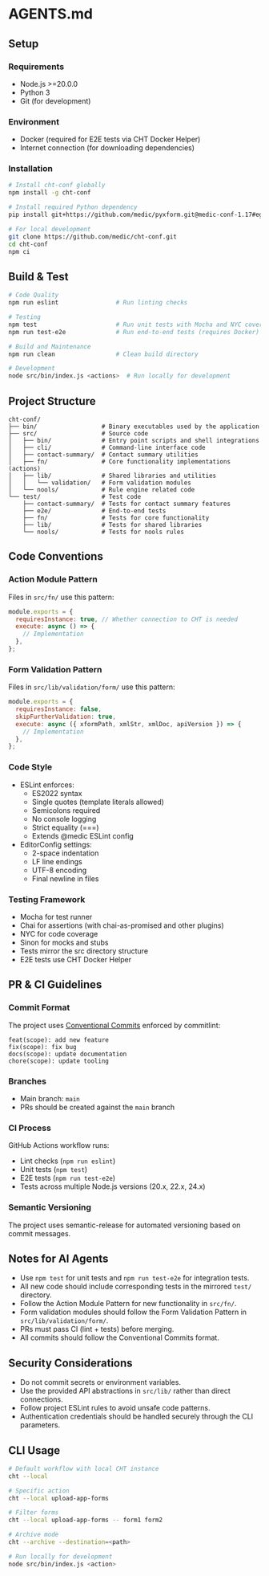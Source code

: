 # AGENTS.md

## Setup

### Requirements

- Node.js >=20.0.0
- Python 3
- Git (for development)

### Environment

- Docker (required for E2E tests via CHT Docker Helper)
- Internet connection (for downloading dependencies)

### Installation

```bash
# Install cht-conf globally
npm install -g cht-conf

# Install required Python dependency
pip install git+https://github.com/medic/pyxform.git@medic-conf-1.17#egg=pyxform-medic

# For local development
git clone https://github.com/medic/cht-conf.git
cd cht-conf
npm ci
```


## Build & Test

```bash
# Code Quality
npm run eslint                # Run linting checks

# Testing
npm test                      # Run unit tests with Mocha and NYC coverage
npm run test-e2e              # Run end-to-end tests (requires Docker)

# Build and Maintenance
npm run clean                 # Clean build directory

# Development
node src/bin/index.js <actions>  # Run locally for development
```

## Project Structure

```
cht-conf/
├── bin/                  # Binary executables used by the application
├── src/                  # Source code
│   ├── bin/              # Entry point scripts and shell integrations
│   ├── cli/              # Command-line interface code
│   ├── contact-summary/  # Contact summary utilities
│   ├── fn/               # Core functionality implementations (actions)
│   ├── lib/              # Shared libraries and utilities
│   │   └── validation/   # Form validation modules
│   └── nools/            # Rule engine related code
└── test/                 # Test code
    ├── contact-summary/  # Tests for contact summary features
    ├── e2e/              # End-to-end tests
    ├── fn/               # Tests for core functionality
    ├── lib/              # Tests for shared libraries
    └── nools/            # Tests for nools rules
```

## Code Conventions

### Action Module Pattern

Files in `src/fn/` use this pattern:

```javascript
module.exports = {
  requiresInstance: true, // Whether connection to CHT is needed
  execute: async () => {
    // Implementation
  },
};
```

### Form Validation Pattern

Files in `src/lib/validation/form/` use this pattern:

```javascript
module.exports = {
  requiresInstance: false,
  skipFurtherValidation: true,
  execute: async ({ xformPath, xmlStr, xmlDoc, apiVersion }) => {
    // Implementation
  },
};
```

### Code Style

- ESLint enforces:
  - ES2022 syntax
  - Single quotes (template literals allowed)
  - Semicolons required
  - No console logging
  - Strict equality (===)
  - Extends @medic ESLint config
- EditorConfig settings:
  - 2-space indentation
  - LF line endings
  - UTF-8 encoding
  - Final newline in files

### Testing Framework

- Mocha for test runner
- Chai for assertions (with chai-as-promised and other plugins)
- NYC for code coverage
- Sinon for mocks and stubs
- Tests mirror the src directory structure
- E2E tests use CHT Docker Helper

## PR & CI Guidelines

### Commit Format

The project uses [Conventional Commits](https://www.conventionalcommits.org/) enforced by commitlint:

```
feat(scope): add new feature
fix(scope): fix bug
docs(scope): update documentation
chore(scope): update tooling
```

### Branches

- Main branch: `main`
- PRs should be created against the `main` branch

### CI Process

GitHub Actions workflow runs:

- Lint checks (`npm run eslint`)
- Unit tests (`npm test`)
- E2E tests (`npm run test-e2e`)
- Tests across multiple Node.js versions (20.x, 22.x, 24.x)

### Semantic Versioning

The project uses semantic-release for automated versioning based on commit messages.

## Notes for AI Agents

- Use `npm test` for unit tests and `npm run test-e2e` for integration tests.
- All new code should include corresponding tests in the mirrored `test/` directory.
- Follow the Action Module Pattern for new functionality in `src/fn/`.
- Form validation modules should follow the Form Validation Pattern in `src/lib/validation/form/`.
- PRs must pass CI (lint + tests) before merging.
- All commits should follow the Conventional Commits format.

## Security Considerations

- Do not commit secrets or environment variables.
- Use the provided API abstractions in `src/lib/` rather than direct connections.
- Follow project ESLint rules to avoid unsafe code patterns.
- Authentication credentials should be handled securely through the CLI parameters.

## CLI Usage

```bash
# Default workflow with local CHT instance
cht --local

# Specific action
cht --local upload-app-forms

# Filter forms
cht --local upload-app-forms -- form1 form2

# Archive mode
cht --archive --destination=<path>

# Run locally for development
node src/bin/index.js <action>
```
